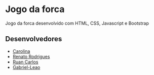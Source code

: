 # Jogo da forca
Jogo da forca desenvolvido com HTML, CSS, Javascript e Bootstrap  
## Desenvolvedores
* <a href="https://github.com/CaroMiau" target="_blank">Carolina</a>
* <a href="https://github.com/rrnato" target="_blank">Renato Rodrigues</a>
* <a href="https://github.com/rucp" target="_blank">Ruan Carlos</a>
* <a href="https://github.com/Gabriel-Leao" target="_blank">Gabriel-Leao</a>
